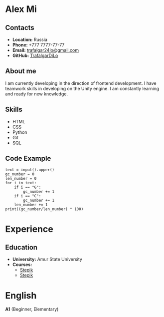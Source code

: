 # Alex Mi
## Contacts
- **Location:** Russia
- **Phone:** +777 7777-77-77
- **Email:** trafalgar24lo@gmail.com
- **GitHub:** [TrafalgarDiLo](https://github.com/TrafalgarDiLo)
## About me
I am currently developing in the direction of frontend development. 
I have teamwork skills in developing on the Unity engine. 
I am constantly learning and ready for new knowledge.
## Skills
- HTML
- CSS
- Python
- Git
- SQL
## Code Example
```
text = input().upper()
gc_number = 0
len_number = 0
for i in text:
    if i == "G":
        gc_number += 1
    if i == "C":
        gc_number += 1
    len_number += 1
print((gc_number/len_number) * 100)
```
# Experience
## Education
- **University:** Amur State University
- **Courses:**
  * [Stepik](https://stepik.org/course/58852/info)
  * [Stepik](https://stepik.org/course/67/info)
# English
**A1** (Beginner, Elementary)